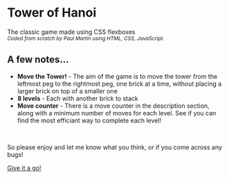 <h1>Tower of Hanoi</h1>
<p>The classic game made using CSS flexboxes
<br>
<sub><i>Coded from scratch by Paul Martin using HTML, CSS, JavaScript.</i></sub>
</p>
<h2>A few notes...</h2>
<ul>
<li><b>Move the Tower!</b> - The aim of the game is to move the tower from the leftmost peg to the rightmost peg, one brick at a time, without placing a larger brick on top of a smaller one</li>
<li><b>8 levels</b> - Each with another brick to stack</li>
<li><b>Move counter</b> - There is a move counter in the description section, along with a minimum number of moves for each level. See if you can find the most efficiant way to complete each level!</li>
</ul>
<br>
<p>So please enjoy and let me know what you think, or if you come across any bugs!</p>
<a href="https://paulmartin91.github.io/Hangman/">Give it a go!</a>
